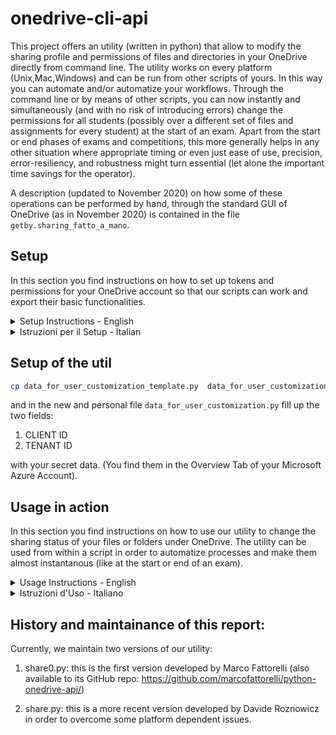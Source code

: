 # onedrive-cli-api

This project offers an utility (written in python) that allow to modify the sharing profile and permissions of files and directories in your OneDrive directly from command line. The utility works on every platform (Unix,Mac,Windows) and can be run from other scripts of yours. In this way you can automate and/or automatize your workflows. Through the command line or by means of other scripts, you can now instantly and simultaneously (and with no risk of introducing errors) change the permissions for all students (possibly over a different set of files and assignments for every student) at the start of an exam. Apart from the start or end phases of exams and competitions, this more generally helps in any other situation where appropriate timing or even just ease of use, precision, error-resiliency, and robustness might turn essential (let alone the important time savings for the operator).

A description (updated to November 2020) on how some of these operations can be performed by hand, through the standard GUI of OneDrive (as in November 2020) is contained in the file `getby.sharing_fatto_a_mano`.


## Setup

In this section you find instructions on how to set up tokens and permissions for your OneDrive account so that our scripts can work and export their basic functionalities.

<details><summary>Setup Instructions - English</summary>
</details>

<details><summary>Istruzioni per il Setup - Italian</summary>

I passi da compiere sono gli stessi a prescindere dalla piattaforma (Linux/Mac/Windows).

Per utilizzare propriamente il programma, servono due codici generati dal OneDriveManager di Microsoft Azure:

1. CLIENT ID
2. TENANT ID

Entrambe queste stringhe hanno il sequente formato:

    ????????-????-????-????-????????????

ossia constano di 4 campi separati dal carattere `-`. Ogni campo è una stringa di caratteri ciascuno dei quali è una cifra oppure un carattere inglese minuscolo. Le lunghezze dei campi sono: 8-4-4-4-12.

In [figura](figs/CLIENT_TENANT_ID.jpg) puoi vedere la schermata di OneDriveManager dove ti compaiono questi due codici (CLIENT ID e TENANT ID).

Per ottenere questi due codici, bisogna configurare un account CLIENT di Microsoft e poi configurare un TENANT. Dopodichè si può registrare una propria applicazione per autorizzarla ad agire sul proprio account OneDrive. Dobbiamo infatti autorizzare l'utility se vogliamo poterla utilizzare pr modificare i permessi di accesso ai nostri file su OneDrive.

Il sito ufficiale (ma si dilunga su alcun cose non di vostra pertinenza, nel caso di docenti e studenti assumiamo che, per collegarsi utilmente tra loro, si riferiscano tutti agli accont Microsoft ottenuti dall'istituzione di appartenenza) sarebbe il seguente:

https://docs.microsoft.com/it-it/azure/active-directory/develop/quickstart-register-app

In definitiva, la procedura da seguire per questa prima fase sarebbe la seguente:

Per creare la registrazione dell'app, seguire questa procedura:

1. Accedere al [portale di Azure](https://portal.azure.com/).

2. Si selezioni il proprio account Azure che fa capo all'istituzione di riferimento (questa procedura e questa utility possono essere utilizzate anche per ogni altro tuo account Azure, ma assumiamo qui che il lettore sia interessato a condividere con persone della propria istituzione, nel quale caso potrà quindi avvalersi della conoscenza implicita degli indirizzi mail (ad sempio, per gli studenti UniVR essi sono della forma <matricola>@studenti.univr.it). Consigliamo pertanto di procedere con l'account dell'istituzione.

3. Cercare e selezionare Azure Active Directory.

4. In Gestisci selezionare Registrazioni app > Nuova registrazione.

5. Immettere un nome qualsiasi (negli screenshots offerti d'esempio abbiamo inserito "nomeAcasaccio") per l'applicazione cui si intenda riservare delle autorizzazioni d'accesso. Questo sarà il nome che verrà utilizzato per segnalare gli accessi, e comunque potrai sempre modificarlo in un momento successivo. Inoltre, più registrazioni di app possono condividere lo stesso nome. E' invece l'ID applicazione (CLIENT ID) generato automaticamente a identificare in modo univoco l'app all'interno della piattaforma Azure. Inoltre è fondamentale settare sempre l'URI di reindirizzamento ad una pagina con lo stesso nome scelto per l'app, in modo da permettere all'applicazione di "raccogliere" il token generato e procedere. (Nel sostro caso l'URI sarebbe `https://nomeAcasaccio.com`)

6. Dal menù si selezioni la voce `API permissions` per settare i necessari permessi per l'applicazione. Ai nostri scopi basta assegnare i seguenti permessi (alcuni forse sono superflui):

```
Contacts.ReadWrite
Files.ReadWrite.All
People.Read
User.Read
User.ReadBasic.All
User.ReadWrite
email
openid
```

[figura](figs/permissions_set.jpg)

Nota: Comunque, alla prima operazione che richiede un dato permesso tra quelli impostati sopra (o comunque dopo oltre 3600 secondi da ultimo utilizzo), Azure chiede conferma di accettazione della richiesta nella fase di reindirizzamento al browser). 

Nota: da Windows (sia da cmd che da IDE, ad esempio da PyCharm), Linux (da terminale shell bash) o da Mac (da terminale shell zsh) il funzionamento è lo stesso, sia per predisporre la configurazione del client e la registrazione dell'app che per lanciare l'utility python.


</details>

## Setup of the util

```bash
cp data_for_user_customization_template.py  data_for_user_customization.py
```
and in the new and personal file `data_for_user_customization.py` fill up the two fields:

1. CLIENT ID
2. TENANT ID

with your secret data. (You find them in the Overview Tab of your Microsoft Azure Account).


## Usage in action

In this section you find instructions on how to use our utility to change the sharing status of your files or folders under OneDrive. The utility can be used from within a script in order to automatize processes and make them almost instantanous (like at the start or end of an exam).

<details><summary>Usage Instructions - English</summary>
</details>

<details><summary>Istruzioni d'Uso - Italiano</summary>
Dopo aver effettuato il [Setup](#setup) e scaricati i pacchetti richiesti, l'utility funziona come segue:

<details><summary>1. immissione del comando da shell</summary>


Da shell scrivo:
```bash
python3 share.py file_da_condividere buon_indirizzo_mail_destinatario tipo_condivisione
```

file_da_condividere: nome di file o folder su tuo OneDrive di cui intendi alterare lo stato di condivisione (condividere/decondividere/condividere in altra modalità)

tipo_condivisione: specifica la modalità di condivisione da settare per quel particolare file o folder e per quel particolare destinatario. Le possibili specifiche sono come da seguente tabella:

| arg_val  | tipo di condivisione  |
|---:|:---|
|  r | solo lettura     |
|  w |  anche scrittura |

buon_indirizzo_mail_destinatario: deve essere un buon indirizzo mail nel senso che:

1. deve essere un indirizzo mail del destinatario (ovvio);

2. deve essere noto all'account OneDrive del destinatario, ossia associato al destinatario. 

Nel caso di membri (studenti, docenti, impiegati) di un ente/istituzione//azienda cui OneDrive è offerto dall'ente di appartenenza questi indirizzi saranno predeterminati nel formato e quindi automaticamente generabili.

Ad esempio, nel caso di studenti UniVR potrai indifferentemente usare:

    VR??????@studenti.univr.it

oppure

    id??????@studenti.univr.it

</details>

Nota: il codice che scompare all'improvviso, si può reperire tornando al terminale subito dopo esser stati reindirizzati all'autenticazione web (oppure tornando alla console dell'IDE da cui si è lanciato il programma).


<details><summary>2. generazion del token</summary>

Dopo aver verificato la corrispondenza tra CLIENT_ID, TENANT_ID forniti, l'applicazione riesce a entrare in funzione e viene generato un token (che appunto viene salvato nel file token.json) che permette di interagire con l'API di OneDrive (e quindi spostare, inviare file) per 3600 secondi (ossia 100 minuti).

</details>

<details><summary>3. autorizzazione dall'account OneDrive</summary>

Sarai reindirizzato ad una pagina web dove si chiede di autorizzare l'app ad accedere ad uno specifico account OneDrive.

Dopo la vostra conferma, l'utility python esegue la sua consegna sfruttando l'API per prelevare il file.pdf e inviarlo allo studente di cui mail sopra col permesso indicato. Se il processo è andato a buon fine, su quel terminale compare riposta [200] o [201], e poi la conferma che il file è stato inviato correttamente.

</details>

<details><summary>4. comunicazione allo studente (recipient del file)</summary>

Allo studente arriverà una mail in cui, dopo essersi autenticato con le credenziali universitarie, avrà accesso al file condiviso con la modalità read.

</details>


Nota: da Windows (sia da cmd che da IDE, ad esempio da PyCharm), Linux (da terminale shell bash) o da Mac (da terminale shell zsh) il funzionamento è lo stesso, sia per predisporre la configurazione del client e la registrazione dell'app che per lanciare l'utility python.

Nota (solo privata): il codice myshare.py esmplifica l'uso. Esso contiene qualche commento in cui si evidenzia dove vadano inserit dati specifici.


</details>

 
 
## History and maintainance of this report:

Currently, we maintain two versions of our utility:

 1. share0.py:  this is the first version developed by Marco Fattorelli (also available to its GitHub repo: https://github.com/marcofattorelli/python-onedrive-api/)

 2. share.py:  this is a more recent version developed by Davide Roznowicz in order to overcome some platform dependent issues.

